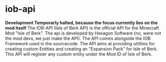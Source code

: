 # iob-api
**Development Temporarly halted, because the focus currently lies on the mod itself**
The IOB-API (Isle of Berk API) is the official API for the Minecraft Mod "Isle of Berk". The api is developed by Hexagon Software (no, were not the mod devs, we just make the API). The API comes alongside the IOB Framework used in the sourcecode.
The API aims at providing utilities for creating custom Entities and creating an "Expansion Pack" for Isle of Berk.
This API will register any custom entity under the Mod ID of Isle of Berk.
